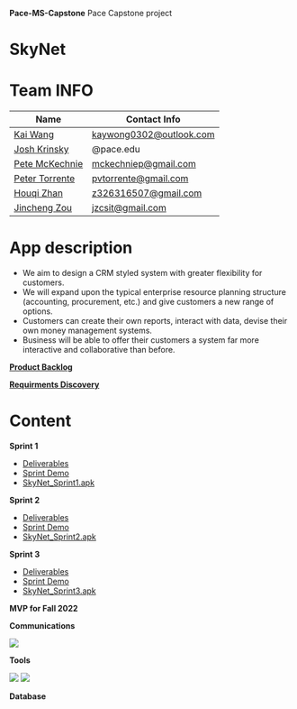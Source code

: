 **Pace-MS-Capstone**
Pace Capstone project

# SkyNet
<!--placeholder
<img src=" " width="200" height="200" alt="Covid-OneTool"/><br/>
-->
# Team INFO


| Name                                      | Contact Info      |
| ----------------------------------------- | ----------------- |
| [Kai Wang](https://github.com/CarviS0302)     | kaywong0302@outlook.com |
| [Josh Krinsky]()       | @pace.edu |
| [Pete McKechnie]() | mckechniep@gmail.com |
| [Peter Torrente](https://github.com/pvtorrente) | pvtorrente@gmail.com |
| [Houqi Zhan](https://github.com/HouqiZhan) | z326316507@gmail.com |
| [Jincheng Zou](https://github.com/HouqiZhan) | jzcsit@gmail.com |


# App description
  - We aim to design a CRM styled system with greater flexibility for customers. 
  - We will expand upon the typical enterprise resource planning structure (accounting, procurement, etc.) and give customers a new range of options.
  - Customers can create their own reports, interact with data, devise their own money management systems. 
  - Business will be able to offer their customers a system far more interactive and collaborative than before.




**[Product Backlog](https://docs.google.com/spreadsheets/d/1hXBDSiHRMpfvjTTFwdFiD7JY1B89Q1wUh4tYgHded7k/edit#gid=1409304637)**

**[Requirments Discovery](https://docs.google.com/document/d/1LkolHQe2s3tgM076YDKm34zMqBLKcNG2PJ8_w9CIGQ8/edit)**


# Content

**Sprint 1**


* [Deliverables]() 
* [Sprint Demo]()
* [SkyNet_Sprint1.apk]()

**Sprint 2**

* [Deliverables]() 
* [Sprint Demo]()
* [SkyNet_Sprint2.apk]()

**Sprint 3** 

* [Deliverables]() 
* [Sprint Demo]()
* [SkyNet_Sprint3.apk]()


**MVP for Fall 2022**

**Communications**

 [![](https://i.imgur.com/md5VyLX.png)](https://discord.com/)

**Tools**

 [![](https://i.imgur.com/sUs2pG4.png)](https://github.com/) [![](https://i.imgur.com/1jS4ZyR.png)](https://www.google.com/drive/) 
 

**Database**

